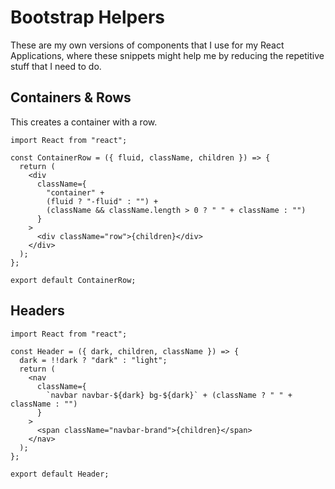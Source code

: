# Bootstrap Helpers

These are my own versions of components that I use for my React Applications, where these snippets might help me by reducing the repetitive stuff that I need to do.

## Containers & Rows

This creates a container with a row.

```react
import React from "react";

const ContainerRow = ({ fluid, className, children }) => {
  return (
    <div
      className={
        "container" +
        (fluid ? "-fluid" : "") +
        (className && className.length > 0 ? " " + className : "")
      }
    >
      <div className="row">{children}</div>
    </div>
  );
};

export default ContainerRow;
```

## Headers

```react
import React from "react";

const Header = ({ dark, children, className }) => {
  dark = !!dark ? "dark" : "light";
  return (
    <nav
      className={
        `navbar navbar-${dark} bg-${dark}` + (className ? " " + className : "")
      }
    >
      <span className="navbar-brand">{children}</span>
    </nav>
  );
};

export default Header;
```
